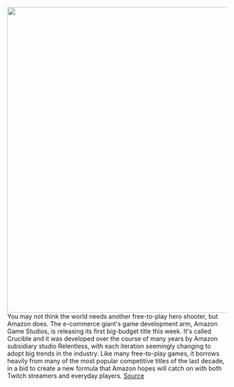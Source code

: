 <img src='https://cdn.vox-cdn.com/thumbor/4IviSNir0zy1JzRvIt0GffTcBWk=/0x0:8000x4501/1200x800/filters:focal(3360x1611:4640x2891)/cdn.vox-cdn.com/uploads/chorus_image/image/66815330/amazon_crucible_key_art.0.jpeg' width='700px' /><br/>
You may not think the world needs another free-to-play hero shooter, but Amazon does. The e-commerce giant's game development arm, Amazon Game Studios, is releasing its first big-budget title this week. It's called Crucible and it was developed over the course of many years by Amazon subsidiary studio Relentless, with each iteration seemingly changing to adopt big trends in the industry. Like many free-to-play games, it borrows heavily from many of the most popular competitive titles of the last decade, in a bid to create a new formula that Amazon hopes will catch on with both Twitch streamers and everyday players.
<a href='https://www.theverge.com/2020/5/19/21262435/amazon-crucible-review-free-to-play-team-shooter-moba-release-date'> Source <a/>